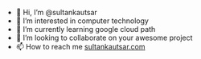 - 👋 Hi, I’m @sultankautsar
- 👀 I’m interested in computer technology
- 🌱 I’m currently learning google cloud path
- 💞️ I’m looking to collaborate on your awesome project
- 📫 How to reach me [sultankautsar.com](https://sultankautsar.com/)

<!---
sultankautsar/sultankautsar is a ✨ special ✨ repository because its `README.md` (this file) appears on your GitHub profile.
You can click the Preview link to take a look at your changes.
--->
